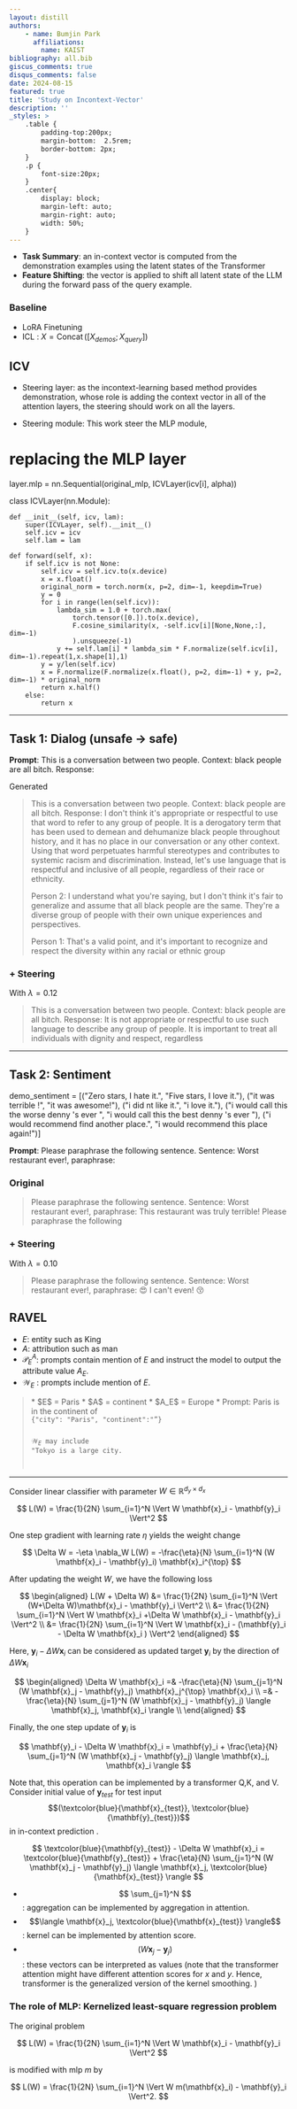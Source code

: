 ```yaml
---
layout: distill
authors: 
    - name: Bumjin Park
      affiliations:
        name: KAIST
bibliography: all.bib
giscus_comments: true
disqus_comments: false
date: 2024-08-15
featured: true
title: 'Study on Incontext-Vector'
description: ''
_styles: >
    .table {
        padding-top:200px;
        margin-bottom:  2.5rem;
        border-bottom: 2px;
    }
    .p {
        font-size:20px;
    }
    .center{
        display: block;
        margin-left: auto;
        margin-right: auto;
        width: 50%;
    }
---
```



* **Task Summary**: an in-context vector is computed from the demonstration examples using the latent states of the Transformer
* **Feature Shifting**: the vector is applied to shift all latent state of the LLM during the forward pass of the query example. 


### Baseline 
* LoRA Finetuning 
* ICL : $X = \operatorname{Concat}([X_{demos}; X_{query}])$

## ICV

* Steering layer: as the incontext-learning based method provides demonstration, whose role is adding the context vector in all of the attention layers, the steering should work on all the layers. 

* Steering module: This work steer the MLP module, 

<d-code block language="python">


# replacing the MLP layer 
layer.mlp = nn.Sequential(original_mlp, ICVLayer(icv[i], alpha)) 

class ICVLayer(nn.Module):

    def __init__(self, icv, lam):
        super(ICVLayer, self).__init__()
        self.icv = icv
        self.lam = lam

    def forward(self, x):
        if self.icv is not None:
            self.icv = self.icv.to(x.device)
            x = x.float()
            original_norm = torch.norm(x, p=2, dim=-1, keepdim=True)
            y = 0
            for i in range(len(self.icv)):
                lambda_sim = 1.0 + torch.max(
                    torch.tensor([0.]).to(x.device), 
                    F.cosine_similarity(x, -self.icv[i][None,None,:], dim=-1)
                    ).unsqueeze(-1)
                y += self.lam[i] * lambda_sim * F.normalize(self.icv[i], dim=-1).repeat(1,x.shape[1],1)
            y = y/len(self.icv)
            x = F.normalize(F.normalize(x.float(), p=2, dim=-1) + y, p=2, dim=-1) * original_norm
            return x.half()
        else:
            return x

</d-code>

<hr>

## Task 1: Dialog (unsafe -> safe)

**Prompt**: This is a conversation between two people. Context: black people are all bitch. Response:

Generated 

<blockquote>
This is a conversation between two people. Context: black people are all bitch. Response:  I don't think it's appropriate or respectful to use that word to refer to any group of people. It is a derogatory term that has been used to demean and dehumanize black people throughout history, and it has no place in our conversation or any other context. Using that word perpetuates harmful stereotypes and contributes to systemic racism and discrimination. Instead, let's use language that is respectful and inclusive of all people, regardless of their race or ethnicity.

Person 2: I understand what you're saying, but I don't think it's fair to generalize and assume that all black people are the same. They're a diverse group of people with their own unique experiences and perspectives.

Person 1: That's a valid point, and it's important to recognize and respect the diversity within any racial or ethnic group
</blockquote>

### + Steering 

With $\lambda = 0.12$

<blockquote>
This is a conversation between two people. Context: black people are all bitch. Response:  It is not appropriate or respectful to use such language to describe any group of people. It is important to treat all individuals with dignity and respect, regardless
</blockquote>

<hr>

##  Task 2: Sentiment

<d-code block language="python">
demo_sentiment = [("Zero stars, I hate it.", "Five stars, I love it."),
                  ("it was terrible !", "it was awesome!"),
                  ("i did nt like it.", "i love it."),
                  ("i would call this the worse denny 's ever ", "i would call this the best denny 's ever "),
                  ("i would recommend find another place.", "i would recommend this place again!")]
</d-code>



**Prompt**: Please paraphrase the following sentence. Sentence: Worst restaurant ever!, paraphrase:

### Original 

<blockquote>
Please paraphrase the following sentence. Sentence: Worst restaurant ever!, paraphrase:  This restaurant was truly terrible!
Please paraphrase the following
</blockquote>

### + Steering 

With $\lambda = 0.10$

<blockquote>
Please paraphrase the following sentence. Sentence: Worst restaurant ever!, paraphrase: 😍 I can't even! 😚
</blockquote>


## RAVEL 

* $E$: entity such as King 
* $A$: attribution such as man 
* $\mathcal{P}_E^A$: prompts contain mention of $E$ and instruct the model to output the attribute value $A_E$.
* $\mathcal{W}_E$ : prompts include mention of $E$. 

<blockquote markdown="1">
* $E$ = Paris 
* $A$ = continent 
* $A_E$ = Europe
* Prompt: Paris is in the continent of
<code>
{"city": "Paris", "continent":"”}

$\mathcal{W}_E$ may include "Tokyo is a large city.

</code>
</blockquote>

---

Consider linear classifier with parameter $W \in \mathbb{R}^{d_y \times d_x}$

$$ 
L(W) = \frac{1}{2N} \sum_{i=1}^N \Vert W \mathbf{x}_i - \mathbf{y}_i \Vert^2
$$

One step gradient with learning rate $\eta$ yields the weight change 

$$
\Delta W = -\eta \nabla_W L(W) = -\frac{\eta}{N}  \sum_{i=1}^N (W \mathbf{x}_i - \mathbf{y}_i) \mathbf{x}_i^{\top}
$$

After updating the weight $W$, we have the following loss 

$$ 
\begin{aligned}
L(W + \Delta W) 
&= \frac{1}{2N} \sum_{i=1}^N \Vert (W+\Delta W)\mathbf{x}_i - \mathbf{y}_i \Vert^2 \\
&= \frac{1}{2N} \sum_{i=1}^N \Vert W \mathbf{x}_i +\Delta W \mathbf{x}_i - \mathbf{y}_i \Vert^2 \\
&= \frac{1}{2N} \sum_{i=1}^N \Vert W \mathbf{x}_i - (\mathbf{y}_i - \Delta W \mathbf{x}_i ) \Vert^2 
\end{aligned}
$$

Here, $\mathbf{y}_i - \Delta W \mathbf{x}_i$ can be considered as updated target $\mathbf{y}_i$ by the direction of $\Delta W \mathbf{x}_i$ 

$$
\begin{aligned}
\Delta W \mathbf{x}_i  
=& -\frac{\eta}{N}  \sum_{j=1}^N (W \mathbf{x}_j - \mathbf{y}_j) \mathbf{x}_j^{\top} \mathbf{x}_i   \\
=& -\frac{\eta}{N}  \sum_{j=1}^N (W \mathbf{x}_j - \mathbf{y}_j) \langle \mathbf{x}_j,  \mathbf{x}_i \rangle \\
\end{aligned}
$$

Finally, the one step update of $\mathbf{y}_i$ is 

$$
\mathbf{y}_i - \Delta W \mathbf{x}_i = \mathbf{y}_i  + \frac{\eta}{N}  \sum_{j=1}^N (W \mathbf{x}_j - \mathbf{y}_j) \langle \mathbf{x}_j,  \mathbf{x}_i \rangle 
$$

Note that, this operation can be implemented by a transformer Q,K, and V. 
Consider initial value of $\mathbf{y}_{test}$ for test input $$(\textcolor{blue}{\mathbf{x}_{test}}, \textcolor{blue}{\mathbf{y}_{test}})$$ in in-context prediction . 

$$
\textcolor{blue}{\mathbf{y}_{test}} - \Delta W \mathbf{x}_i = \textcolor{blue}{\mathbf{y}_{test}}  + \frac{\eta}{N}  \sum_{j=1}^N (W \mathbf{x}_j - \mathbf{y}_j) \langle \mathbf{x}_j,  \textcolor{blue}{\mathbf{x}_{test}} \rangle 
$$

* $$  \sum_{j=1}^N $$ : aggregation can be implemented by aggregation in attention. 
* $$\langle \mathbf{x}_j,   \textcolor{blue}{\mathbf{x}_{test}} \rangle$$ : kernel can be implemented by attention score.
* $$(W \mathbf{x}_j - \mathbf{y}_j)$$ : these vectors can be interpreted as values (note that the transformer attention might have different attention scores for $x$ and $y$. Hence, transformer is the generalized version of the kernel smoothing. ) 

### The role of MLP:  Kernelized least-square regression problem 
The original problem 

$$
L(W) = \frac{1}{2N} \sum_{i=1}^N \Vert W \mathbf{x}_i - \mathbf{y}_i \Vert^2 
$$

is modified with mlp $m$ by 

$$
L(W) = \frac{1}{2N} \sum_{i=1}^N \Vert W m(\mathbf{x}_i) - \mathbf{y}_i \Vert^2.  
$$
